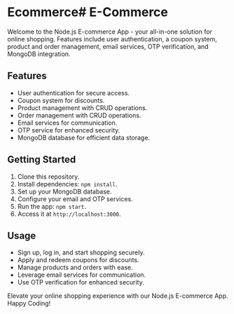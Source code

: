# Ecommerce# E-Commerce

Welcome to the Node.js E-commerce App - your all-in-one solution for online shopping. Features include user authentication, a coupon system, product and order management, email services, OTP verification, and MongoDB integration.

## Features

- User authentication for secure access.
- Coupon system for discounts.
- Product management with CRUD operations.
- Order management with CRUD operations.
- Email services for communication.
- OTP service for enhanced security.
- MongoDB database for efficient data storage.

## Getting Started

1. Clone this repository.
2. Install dependencies: `npm install`.
3. Set up your MongoDB database.
4. Configure your email and OTP services.
5. Run the app: `npm start`.
6. Access it at `http://localhost:3000`.

## Usage

- Sign up, log in, and start shopping securely.
- Apply and redeem coupons for discounts.
- Manage products and orders with ease.
- Leverage email services for communication.
- Use OTP verification for enhanced security.


Elevate your online shopping experience with our Node.js E-commerce App. Happy Coding!
